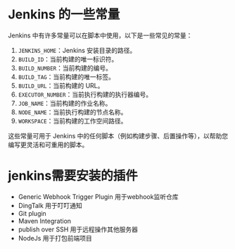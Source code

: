 # Jenkins 的一些常量
Jenkins 中有许多常量可以在脚本中使用，以下是一些常见的常量：

1.  `JENKINS_HOME`：Jenkins 安装目录的路径。
2.  `BUILD_ID`：当前构建的唯一标识符。
3.  `BUILD_NUMBER`：当前构建的编号。
4.  `BUILD_TAG`：当前构建的唯一标签。
5.  `BUILD_URL`：当前构建的 URL。
6.  `EXECUTOR_NUMBER`：当前执行构建的执行器编号。
7.  `JOB_NAME`：当前构建的作业名称。
8.  `NODE_NAME`：当前执行构建的节点名称。
9.  `WORKSPACE`：当前构建的工作空间路径。

这些常量可用于 Jenkins 中的任何脚本（例如构建步骤、后置操作等），以帮助您编写更灵活和可重用的脚本。
# jenkins需要安装的插件
- Generic Webhook Trigger Plugin 用于webhook监听仓库
- DingTalk 用于叮叮通知
- Git plugin 
- Maven Integration
- publish over SSH 用于远程操作其他服务器
- NodeJs 用于打包前端项目
